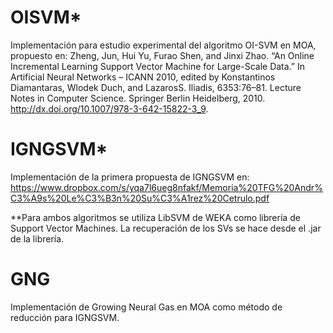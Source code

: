 OISVM*
===
Implementación para estudio experimental del algoritmo OI-SVM en MOA, propuesto en:
Zheng, Jun, Hui Yu, Furao Shen, and Jinxi Zhao. “An Online Incremental Learning Support Vector Machine for Large-Scale Data.” In Artificial Neural Networks – ICANN 2010, edited by Konstantinos Diamantaras, Wlodek Duch, and LazarosS. Iliadis, 6353:76–81. Lecture Notes in Computer Science. Springer Berlin Heidelberg, 2010. http://dx.doi.org/10.1007/978-3-642-15822-3_9.


IGNGSVM*
===
Implementación de la primera propuesta de IGNGSVM en:
https://www.dropbox.com/s/yqa7l6ueg8nfakf/Memoria%20TFG%20Andr%C3%A9s%20Le%C3%B3n%20Su%C3%A1rez%20Cetrulo.pdf

**Para ambos algoritmos se utiliza LibSVM de WEKA como librería de Support Vector Machines. La recuperación de los SVs se hace desde el .jar de la librería.


GNG
===
Implementación de Growing Neural Gas en MOA como método de reducción para IGNGSVM.


